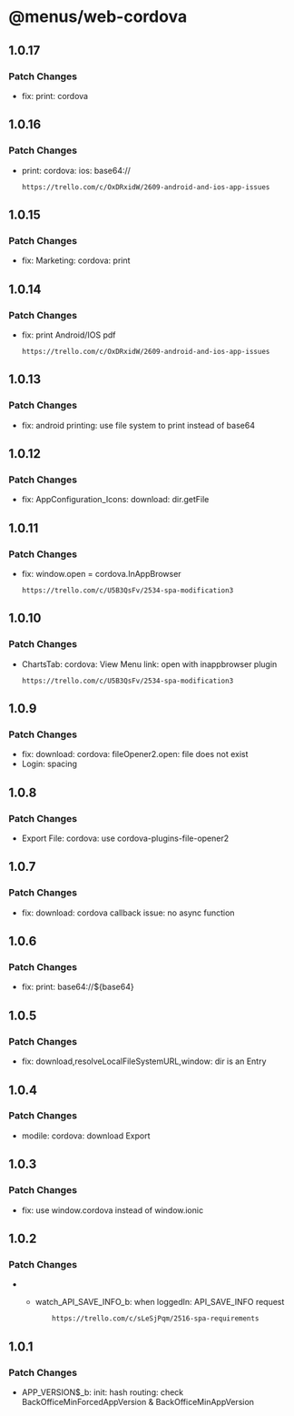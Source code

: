 # @menus/web-cordova

## 1.0.17

### Patch Changes

- fix: print: cordova

## 1.0.16

### Patch Changes

- print: cordova: ios: base64://

      https://trello.com/c/OxDRxidW/2609-android-and-ios-app-issues

## 1.0.15

### Patch Changes

- fix: Marketing: cordova: print

## 1.0.14

### Patch Changes

- fix: print Android/IOS pdf

      https://trello.com/c/OxDRxidW/2609-android-and-ios-app-issues

## 1.0.13

### Patch Changes

- fix: android printing: use file system to print instead of base64

## 1.0.12

### Patch Changes

- fix: AppConfiguration_Icons: download: dir.getFile

## 1.0.11

### Patch Changes

- fix: window.open = cordova.InAppBrowser

      https://trello.com/c/U5B3QsFv/2534-spa-modification3

## 1.0.10

### Patch Changes

- ChartsTab: cordova: View Menu link: open with inappbrowser plugin

      https://trello.com/c/U5B3QsFv/2534-spa-modification3

## 1.0.9

### Patch Changes

- fix: download: cordova: fileOpener2.open: file does not exist
- Login: spacing

## 1.0.8

### Patch Changes

- Export File: cordova: use cordova-plugins-file-opener2

## 1.0.7

### Patch Changes

- fix: download: cordova callback issue: no async function

## 1.0.6

### Patch Changes

- fix: print: base64://\${base64}

## 1.0.5

### Patch Changes

- fix: download,resolveLocalFileSystemURL,window: dir is an Entry

## 1.0.4

### Patch Changes

- modile: cordova: download Export

## 1.0.3

### Patch Changes

- fix: use window.cordova instead of window.ionic

## 1.0.2

### Patch Changes

- - watch_API_SAVE_INFO_b: when loggedIn: API_SAVE_INFO request

        	https://trello.com/c/sLeSjPqm/2516-spa-requirements

## 1.0.1

### Patch Changes

- APP_VERSION\$\_b: init: hash routing: check BackOfficeMinForcedAppVersion & BackOfficeMinAppVersion
